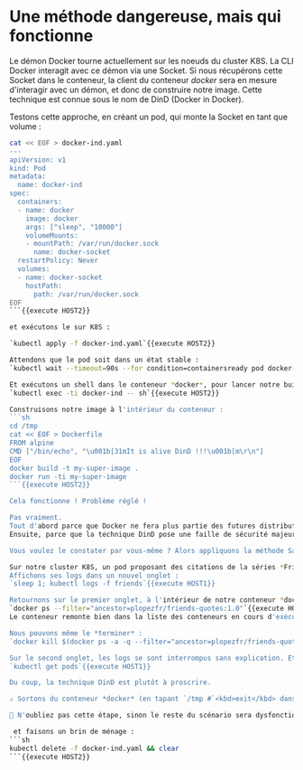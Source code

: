 # Une méthode dangereuse, mais qui fonctionne

Le démon Docker tourne actuellement sur les noeuds du cluster K8S. La CLI Docker interagit avec ce démon via une Socket. Si nous récupérons cette Socket dans le conteneur, la client du conteneur *docker* sera en mesure d'interagir avec un démon, et donc de construire notre image.
Cette technique est connue sous le nom de DinD (Docker in Docker).

Testons cette approche, en créant un pod, qui monte la Socket en tant que volume :
```sh
cat << EOF > docker-ind.yaml
---
apiVersion: v1
kind: Pod
metadata:
  name: docker-ind
spec:
  containers:
  - name: docker
    image: docker
    args: ["sleep", "10000"]
    volumeMounts:
    - mountPath: /var/run/docker.sock
      name: docker-socket
  restartPolicy: Never
  volumes:
  - name: docker-socket
    hostPath:
      path: /var/run/docker.sock
EOF
```{{execute HOST2}}

et exécutons le sur K8S :

`kubectl apply -f docker-ind.yaml`{{execute HOST2}}

Attendons que le pod soit dans un état stable :
`kubectl wait --timeout=90s --for condition=containersready pod docker-ind`{{execute HOST1}}

Et exécutons un shell dans le conteneur *docker*, pour lancer notre build :
`kubectl exec -ti docker-ind -- sh`{{execute HOST2}}

Construisons notre image à l'intérieur du conteneur :
```sh
cd /tmp
cat << EOF > Dockerfile
FROM alpine
CMD ["/bin/echo", "\u001b[31mIt is alive DinD !!!\u001b[m\r\n"]
EOF
docker build -t my-super-image .
docker run -ti my-super-image
```{{execute HOST2}}

Cela fonctionne ! Problème réglé !

Pas vraiment.
Tout d'abord parce que Docker ne fera plus partie des futures distributions K8S.
Ensuite, parce que la technique DinD pose une faille de sécurité majeure : accéder au démon Docker de l'hôte depuis un conteneur peut conduire à des effets de bords a minima gênants.

Vous voulez le constater par vous-même ? Alors appliquons la méthode Saint Thomas (qui ne croit que ce qu'il voit).

Sur notre cluster K8S, un pod proposant des citations de la séries *Friends* s'exécute.
Affichons ses logs dans un nouvel onglet :
`sleep 1; kubectl logs -f friends`{{execute HOST1}}

Retournons sur le premier onglet, à l'intérieur de notre conteneur *docker*. Nous pouvons requêter le démon du noeud K8S, via la Socket montée en volume. Cherchons notre conteneur *friends* :
`docker ps --filter="ancestor=plopezfr/friends-quotes:1.0"`{{execute HOST2}}
Le conteneur remonte bien dans la liste des conteneurs en cours d'exécution, nous avons donc accès à tous les conteneurs du noeud.

Nous pouvons même le *terminer* :
`docker kill $(docker ps -a -q --filter="ancestor=plopezfr/friends-quotes:1.0" --format="{{.ID}}")`{{execute HOST2}}

Sur le second onglet, les logs se sont interrompus sans explication. Et le statut du pod est édifiant :
`kubectl get pods`{{execute HOST1}}

Du coup, la technique DinD est plutôt à proscrire.

⚠️ Sortons du conteneur *docker* (en tapant `/tmp #`<kbd>exit</kbd> dans le terminal 2)⚠️

🚩 N'oubliez pas cette étape, sinon le reste du scénario sera dysfonctionnel.

 et faisons un brin de ménage :
```sh
kubectl delete -f docker-ind.yaml && clear
```{{execute HOST2}}
